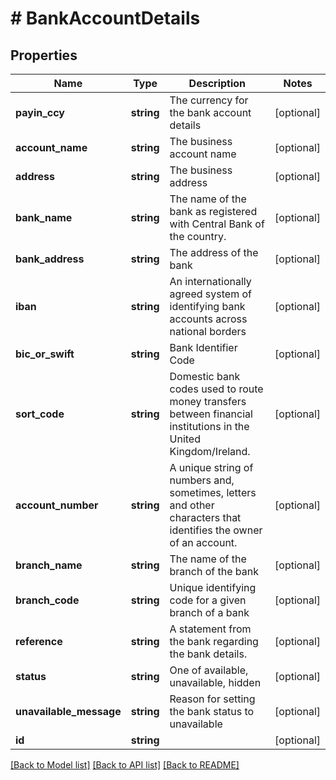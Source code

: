# # BankAccountDetails

## Properties

Name | Type | Description | Notes
------------ | ------------- | ------------- | -------------
**payin_ccy** | **string** | The currency for the bank account details | [optional] 
**account_name** | **string** | The business account name | [optional] 
**address** | **string** | The business address | [optional] 
**bank_name** | **string** | The name of the bank as registered with Central Bank of the country. | [optional] 
**bank_address** | **string** | The address of the bank | [optional] 
**iban** | **string** | An internationally agreed system of identifying bank accounts across national borders | [optional] 
**bic_or_swift** | **string** | Bank Identifier Code | [optional] 
**sort_code** | **string** | Domestic bank codes used to route money transfers between financial institutions in the United Kingdom/Ireland. | [optional] 
**account_number** | **string** | A unique string of numbers and, sometimes, letters and other characters that identifies the owner of an account. | [optional] 
**branch_name** | **string** | The name of the branch of the bank | [optional] 
**branch_code** | **string** | Unique identifying code for a given branch of a bank | [optional] 
**reference** | **string** | A statement from the bank regarding the bank details. | [optional] 
**status** | **string** | One of available, unavailable, hidden | [optional] 
**unavailable_message** | **string** | Reason for setting the bank status to unavailable | [optional] 
**id** | **string** |  | [optional] 

[[Back to Model list]](../../README.md#documentation-for-models) [[Back to API list]](../../README.md#documentation-for-api-endpoints) [[Back to README]](../../README.md)


